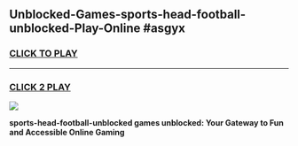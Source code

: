 
## Unblocked-Games-sports-head-football-unblocked-Play-Online #asgyx
<h3>
<a href="https://news.freeplayer.one?title=sports-head-football-unblocked&ref=3">CLICK TO PLAY</a></h3>
<hr>

<h3>
<a href="https://news.freeplayer.one?title=sports-head-football-unblocked&ref=3">CLICK 2 PLAY</a>
  
</h3>

<a href="https://news.freeplayer.one?title=sports-head-football-unblocked&ref=3"><img src="https://clearcache.store/games.png"></a>


**sports-head-football-unblocked games unblocked: Your Gateway to Fun and Accessible Online Gaming**
